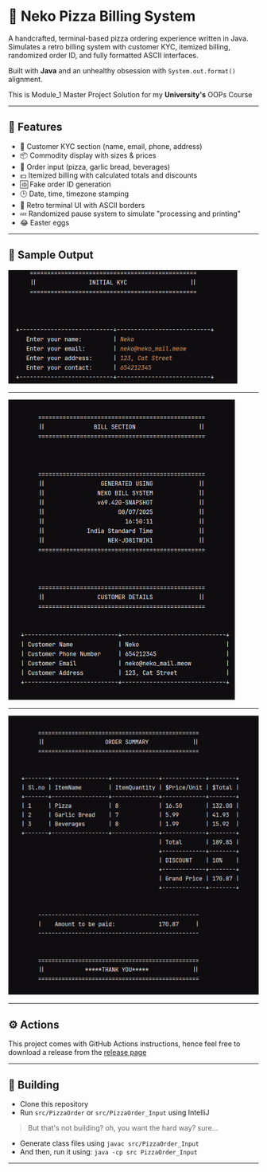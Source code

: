 # 🍕 Neko Pizza Billing System

A handcrafted, terminal-based pizza ordering experience written in Java.  
Simulates a retro billing system with customer KYC, itemized billing, randomized order ID, and fully formatted ASCII interfaces.

Built with **Java** and an unhealthy obsession with `System.out.format()` alignment.

This is Module_1 Master Project Solution for my **University's** OOPs Course

---

## 🔧 Features

- 👤 Customer KYC section (name, email, phone, address)
- 📦 Commodity display with sizes & prices
- 🧾 Order input (pizza, garlic bread, beverages)
- 💵 Itemized billing with calculated totals and discounts
- 🆔 Fake order ID generation
- 🕒 Date, time, timezone stamping
- 🎨 Retro terminal UI with ASCII borders
- 💤 Randomized pause system to simulate "processing and printing"
- 😂 Easter eggs

---

## 📸 Sample Output


!["Sample Input"](docs/kyc.png "HEY! HANDS OFF....just kidding lol")

---


!["Bill Section 1"](docs/bill_section_1.png "First of two...")

---

!["Bill Section 2"](docs/bill_section_2.png "Second of two...i.e last, duh")

---


## ⚙️ Actions
This project comes with GitHub Actions instructions, hence feel free to download a release
from the [release page](https://github.com/ritesh-debnath-12/NekoBillSystem/releases/latest)

---

## 🤖 Building

- Clone this repository
- Run `src/PizzaOrder` or `src/PizzaOrder_Input` using IntelliJ
> But that's not building? oh, you want the hard way? sure...
- Generate class files using `javac src/PizzaOrder_Input`
- And then, run it using: `java -cp src PizzaOrder_Input`

---